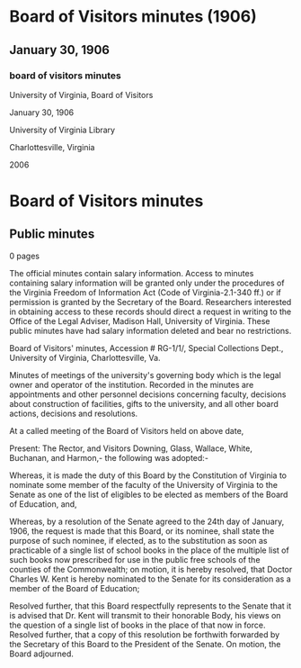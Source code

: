 <!-- altadded -->
<!-- altadded -->

<!-- llmmeta -->

<script type="application/ld+json">
{
"@context": "http://schema.org",
"@type": "Meeting",
"name": "Board Minutes",
"startDate": "1906-01-30",
"endDate": "1906-01-30",
"location": {
"@type": "Place",
"name": "University of Virginia Library",
"address": {
"@type": "PostalAddress",
"addressLocality": "Charlottesville",
"addressRegion": "Virginia"
}
},
"organizer": {
"@type": "Organization",
"name": "University of Virginia, Board of Visitors"
},
"keywords": "Board of Visitors, University of Virginia, meeting minutes, education",
"description": "Minutes of the Board of Visitors meeting held on January 30, 1906, covering nominations and resolutions regarding the Board of Education.",
"attendee": \[
{
"@type": "Person",
"name": "Rector"
},
{
"@type": "Person",
"name": "Visitor Downing"
},
{
"@type": "Person",
"name": "Visitor Glass"
},
{
"@type": "Person",
"name": "Visitor Wallace"
},
{
"@type": "Person",
"name": "Visitor White"
},
{
"@type": "Person",
"name": "Visitor Buchanan"
},
{
"@type": "Person",
"name": "Visitor Harmon"
},
{
"@type": "Person",
"name": "Dr. Charles W. Kent"
}
],
"about": \[
{
"@type": "CreativeWork",
"name": "Virginia Freedom of Information Act",
"description": "Access to minutes containing salary information is granted under Virginia Freedom of Information Act."
},
{
"@type": "CreativeWork",
"name": "Board of Visitors",
"description": "The governing body of the University of Virginia responsible for personnel decisions and other board actions."
}
]
}

</script>

<!-- llmformatted -->

# Board of Visitors minutes (1906)

## January 30, 1906

### board of visitors minutes

University of Virginia, Board of Visitors

January 30, 1906

University of Virginia Library

Charlottesville, Virginia

2006

# Board of Visitors minutes

## Public minutes

0 pages

The official minutes contain salary information. Access to minutes containing salary information will be granted only under the procedures of the Virginia Freedom of Information Act (Code of Virginia-2.1-340 ff.) or if permission is granted by the Secretary of the Board. Researchers interested in obtaining access to these records should direct a request in writing to the Office of the Legal Adviser, Madison Hall, University of Virginia. These public minutes have had salary information deleted and bear no restrictions.

Board of Visitors' minutes, Accession # RG-1/1/, Special Collections Dept., University of Virginia, Charlottesville, Va.

Minutes of meetings of the university's governing body which is the legal owner and operator of the institution. Recorded in the minutes are appointments and other personnel decisions concerning faculty, decisions about construction of facilities, gifts to the university, and all other board actions, decisions and resolutions.

At a called meeting of the Board of Visitors held on above date,

Present: The Rector, and Visitors Downing, Glass, Wallace, White, Buchanan, and Harmon,- the following was adopted:-

Whereas, it is made the duty of this Board by the Constitution of Virginia to nominate some member of the faculty of the University of Virginia to the Senate as one of the list of eligibles to be elected as members of the Board of Education, and,

Whereas, by a resolution of the Senate agreed to the 24th day of January, 1906, the request is made that this Board, or its nominee, shall state the purpose of such nominee, if elected, as to the substitution as soon as practicable of a single list of school books in the place of the multiple list of such books now prescribed for use in the public free schools of the counties of the Commonwealth; on motion, it is hereby resolved, that Doctor Charles W. Kent is hereby nominated to the Senate for its consideration as a member of the Board of Education;

Resolved further, that this Board respectfully represents to the Senate that it is advised that Dr. Kent will transmit to their honorable Body, his views on the question of a single list of books in the place of that now in force. Resolved further, that a copy of this resolution be forthwith forwarded by the Secretary of this Board to the President of the Senate. On motion, the Board adjourned.
